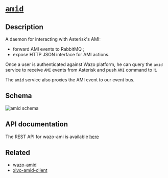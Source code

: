 # [`amid`](https://github.com/wazo-platform/wazo-amid)

## Description

A daemon for interacting with Asterisk's AMI:

* forward AMI events to RabbitMQ ;
* expose HTTP JSON interface for AMI actions.

Once a user is authenticated against Wazo platform, he can query the `amid` service to receive `AMI` events from Asterisk and push `AMI` command to it.

The `amid` service also proxies the AMI event to our event bus.

## Schema

![amid schema](diagram.svg)

## API documentation

The REST API for wazo-ami is available [here](http://developers.wazo.io/api/ami.html)

## Related

* [wazo-amid](https://github.com/wazo-platform/wazo-amid)
* [xivo-amid-client](https://github.com/wazo-platform/xivo-amid-client)
